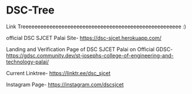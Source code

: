 # DSC-Tree

Link Treeeeeeeeeeeeeeeeeeeeeeeeeeeeeeeeeeeeeeeeeeeeeeeeeeeee :)

official DSC SJCET Palai Site- https://dsc-sjcet.herokuapp.com/

Landing and Verification Page of DSC SJCET Palai on Official GDSC- https://gdsc.community.dev/st-josephs-college-of-engineering-and-technology-palai/

Current Linktree- https://linktr.ee/dsc_sjcet

Instagram Page- https://instagram.com/dscsjcet
